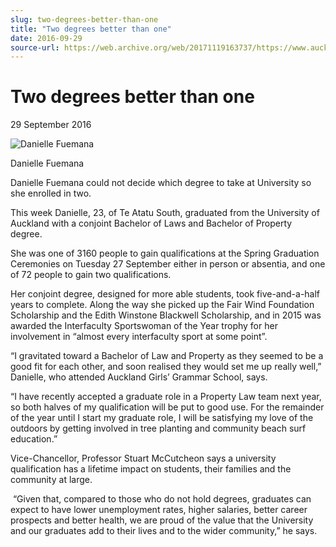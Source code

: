 ```yaml
---
slug: two-degrees-better-than-one
title: "Two degrees better than one"
date: 2016-09-29
source-url: https://web.archive.org/web/20171119163737/https://www.auckland.ac.nz/en/about/news-events-and-notices/news/news-2016/09/two-degrees-better.html
---
```

Two degrees better than one
===========================

29 September 2016

![Danielle Fuemana](https://www.auckland.ac.nz/en/about/news-events-and-notices/news/news-2016/09/two-degrees-better/_jcr_content/par/textimage/image.img.jpg/1475108044559.jpg "Danielle Fuemana")

Danielle Fuemana

Danielle Fuemana could not decide which degree to take at University so she enrolled in two.

This week Danielle, 23, of Te Atatu South, graduated from the University of Auckland with a conjoint Bachelor of Laws and Bachelor of Property degree.

She was one of 3160 people to gain qualifications at the Spring Graduation Ceremonies on Tuesday 27 September either in person or absentia, and one of 72 people to gain two qualifications.

Her conjoint degree, designed for more able students, took five-and-a-half years to complete. Along the way she picked up the Fair Wind Foundation Scholarship and the Edith Winstone Blackwell Scholarship, and in 2015 was awarded the Interfaculty Sportswoman of the Year trophy for her involvement in “almost every interfaculty sport at some point”.

“I gravitated toward a Bachelor of Law and Property as they seemed to be a good fit for each other, and soon realised they would set me up really well,” Danielle, who attended Auckland Girls’ Grammar School, says.

“I have recently accepted a graduate role in a Property Law team next year, so both halves of my qualification will be put to good use. For the remainder of the year until I start my graduate role, I will be satisfying my love of the outdoors by getting involved in tree planting and community beach surf education.”

Vice-Chancellor, Professor Stuart McCutcheon says a university qualification has a lifetime impact on students, their families and the community at large.

 “Given that, compared to those who do not hold degrees, graduates can expect to have lower unemployment rates, higher salaries, better career prospects and better health, we are proud of the value that the University and our graduates add to their lives and to the wider community,” he says.